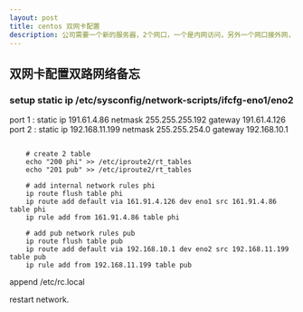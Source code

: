 ```yaml
---
layout: post
title: centos 双网卡配置
description: 公司需要一个新的服务器，2个网口，一个是内网访问，另外一个网口接外网，目的是让服务器本身上网下载资源，setup工具等;
---
```


## 双网卡配置双路网络备忘

### setup static ip /etc/sysconfig/network-scripts/ifcfg-eno1/eno2
port 1 : static ip 191.61.4.86 netmask 255.255.255.192 gateway 191.61.4.126
port 2 : static ip 192.168.11.199 netmask 255.255.254.0 gateway 192.168.10.1

```
    
    # create 2 table
    echo "200 phi" >> /etc/iproute2/rt_tables
    echo "201 pub" >> /etc/iproute2/rt_tables

    # add internal network rules phi
    ip route flush table phi
    ip route add default via 161.91.4.126 dev eno1 src 161.91.4.86 table phi
    ip rule add from 161.91.4.86 table phi

    # add pub network rules pub
    ip route flush table pub
    ip route add default via 192.168.10.1 dev eno2 src 192.168.11.199 table pub
    ip rule add from 192.168.11.199 table pub

```

append /etc/rc.local

restart network.

[poornigga]:    http://poornigga.github.io "poornigga"
